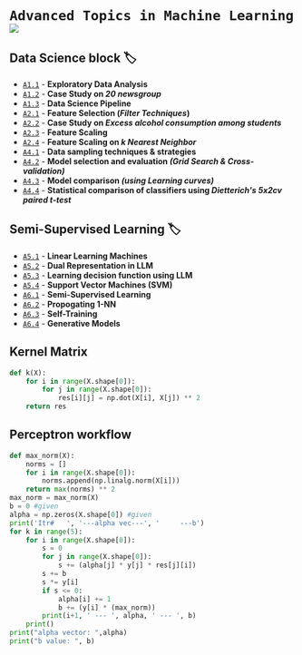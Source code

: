# `Advanced Topics in Machine Learning` ![](https://img.shields.io/badge/Made%20with-Markdown-1f425f.svg)

## Data Science block :label:
- [`A1.1`](https://github.com/ranjiGT/ATiML-amendments/blob/main/ML2/A1.1.rmd) - __Exploratory Data Analysis__
- [`A1.2`](https://github.com/ranjiGT/ATiML-amendments/blob/main/ML2/A1.2.Rmd) - __Case Study on _20 newsgroup___
- [`A1.3`](https://github.com/ranjiGT/ATiML-amendments/blob/main/ML2/A1.3.Rmd) - __Data Science Pipeline__
- [`A2.1`](https://github.com/ranjiGT/ATiML-amendments/blob/main/ML2/A2.1.Rmd) - __Feature Selection (_Filter Techniques_)__
- [`A2.2`](https://github.com/ranjiGT/ATiML-amendments/blob/main/ML2/A2.2.Rmd) - __Case Study on _Excess alcohol consumption among students___
- [`A2.3`](https://github.com/ranjiGT/ATiML-amendments/blob/main/ML2/A2.3.Rmd) - __Feature Scaling__
- [`A2.4`](https://github.com/ranjiGT/ATiML-amendments/blob/main/ML2/A2.4.Rmd) - __Feature Scaling on _k Nearest Neighbor___
- [`A4.1`](https://github.com/ranjiGT/ATiML-amendments/blob/main/ML2/A4.1.Rmd) - __Data sampling techniques & strategies__
- [`A4.2`](https://github.com/ranjiGT/ATiML-amendments/blob/main/ML2/A4.2.Rmd) - __Model selection and evaluation _(Grid Search & Cross-validation)___
- [`A4.3`](https://github.com/ranjiGT/ATiML-amendments/blob/main/ML2/A4.3.Rmd) -  __Model comparison _(using Learning curves)___
- [`A4.4`](https://github.com/ranjiGT/ATiML-amendments/blob/main/ML2/A4.4.Rmd) - __Statistical comparison of classifiers using _Dietterich's 5x2cv paired t-test___

## Semi-Supervised Learning :label:
- [`A5.1`](https://github.com/ranjiGT/ATiML-amendments/blob/main/ML2/A5.1.Rmd) - __Linear Learning Machines__
- [`A5.2`](https://github.com/ranjiGT/ATiML-amendments/blob/main/ML2/A5.2.Rmd) - __Dual Representation in LLM__
- [`A5.3`](https://github.com/ranjiGT/ATiML-amendments/blob/main/ML2/A5.3.Rmd) - __Learning decision function using LLM__
- [`A5.4`](https://github.com/ranjiGT/ATiML-amendments/blob/main/ML2/A5.4.Rmd) - __Support Vector Machines (SVM)__
- [`A6.1`](https://github.com/ranjiGT/ATiML-amendments/blob/main/ML2/A6.1.Rmd) - __Semi-Supervised Learning__
- [`A6.2`](https://github.com/ranjiGT/ATiML-amendments/blob/main/ML2/A6.2.Rmd) - __Propogating 1-NN__
- [`A6.3`](https://github.com/ranjiGT/ATiML-amendments/blob/main/ML2/A6.3.Rmd) - __Self-Training__
- [`A6.4`](https://github.com/ranjiGT/ATiML-amendments/blob/main/ML2/A6.4.Rmd) - __Generative Models__

## Kernel Matrix
```python
def k(X):
    for i in range(X.shape[0]):
        for j in range(X.shape[0]):
            res[i][j] = np.dot(X[i], X[j]) ** 2
    return res
```

## Perceptron workflow

```python
def max_norm(X):
    norms = []
    for i in range(X.shape[0]):
        norms.append(np.linalg.norm(X[i]))
    return max(norms) ** 2
max_norm = max_norm(X)
b = 0 #given 
alpha = np.zeros(X.shape[0]) #given 
print('Itr#   ', '---alpha vec---', '     ---b')
for k in range(5):
    for i in range(X.shape[0]):
        s = 0
        for j in range(X.shape[0]):
            s += (alpha[j] * y[j] * res[j][i])
        s += b
        s *= y[i]
        if s <= 0:
            alpha[i] += 1
            b += (y[i] * (max_norm))        
        print(i+1, ' --- ', alpha, ' --- ', b)
    print()
print("alpha vector: ",alpha)
print("b value: ", b)
```
